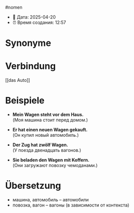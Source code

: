 
#nomen
- 📍 Дата: 2025-04-20
- ⏰ Время создания: 12:57
# Synonyme

# Verbindung 
[[das Auto]]
# Beispiele
- **Mein Wagen steht vor dem Haus.**  
    (Моя машина стоит перед домом.)
    
- **Er hat einen neuen Wagen gekauft.**  
    (Он купил новый автомобиль.)
    
- **Der Zug hat zwölf Wagen.**  
    (У поезда двенадцать вагонов.)
    
- **Sie beladen den Wagen mit Koffern.**  
    (Они загружают повозку чемоданами.)
# Übersetzung
- машина, автомобиль – автомобили
- повозка, вагон – вагоны (в зависимости от контекста)